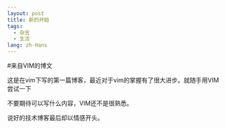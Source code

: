 ```yaml
---
layout: post
title: 新的开始
tags:
  - 杂言
  - 生活
lang: zh-Hans
---
```


#来自VIM的博文

这是在vim下写的第一篇博客，最近对于vim的掌握有了很大进步。就随手用VIM尝试一下

不要期待可以写什么内容，VIM还不是很熟悉。

说好的技术博客最后却以情感开头。


